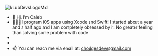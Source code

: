 
![kLubDevsLogoMid](https://user-images.githubusercontent.com/95727406/157125893-c0733cf4-d9bc-4555-ab70-5446311874e4.png)





- 👋 Hi, I’m Caleb
- 🧑🏻‍💻 I program iOS apps using Xcode and Swift! I started about a year and a half ago and I am completely obsessed by it.  No greater feeling than solving some problem with code
- 
- 
- 📫 You can reach me via email at: chodgesdev@gmail.com

<!---
Chodges86/Chodges86 is a ✨ special ✨ repository because its `README.md` (this file) appears on your GitHub profile.
You can click the Preview link to take a look at your changes.
--->
